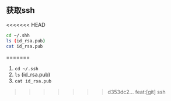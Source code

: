 ## 获取ssh

<<<<<<< HEAD
```bash
cd ~/.shh
ls (id_rsa.pub)
cat id_rsa.pub
```
=======
1. `cd ~/.ssh`
2. `ls` (id_rsa.pub)
3. `cat id_rsa.pub`
>>>>>>> d353dc2... feat:[git] ssh

